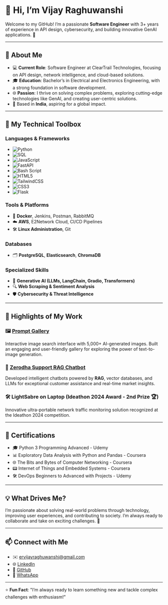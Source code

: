 # 👋 Hi, I’m **Vijay Raghuwanshi**  

Welcome to my GitHub! I’m a passionate **Software Engineer** with 3+ years of experience in API design, cybersecurity, and building innovative GenAI applications. 🚀  

---  

## 🌟 About Me  

- 💻 **Current Role**: Software Engineer at ClearTrail Technologies, focusing on API design, network intelligence, and cloud-based solutions.  
- 🎓 **Education**: Bachelor’s in Electrical and Electronics Engineering, with a strong foundation in software development.  
- 🌐 **Passion**: I thrive on solving complex problems, exploring cutting-edge technologies like GenAI, and creating user-centric solutions.  
- 📍 Based in **India**, aspiring for a global impact.  

---  

## 🚀 My Technical Toolbox  

### **Languages & Frameworks**  
- ![Python](https://img.shields.io/badge/-Python-3776AB?logo=python&logoColor=white)
- ![SQL](https://img.shields.io/badge/-SQL-4479A1?logo=microsoftsqlserver&logoColor=white)
- ![JavaScript](https://img.shields.io/badge/javascript-%23323330.svg?style=for-the-badge&logo=javascript&logoColor=%23F7DF1E)
- ![FastAPI](https://img.shields.io/badge/FastAPI-005571?style=for-the-badge&logo=fastapi)
- ![Bash Script](https://img.shields.io/badge/bash_script-%23121011.svg?style=for-the-badge&logo=gnu-bash&logoColor=white)
- ![HTML5](https://img.shields.io/badge/html5-%23E34F26.svg?style=for-the-badge&logo=html5&logoColor=white)
- ![TailwindCSS](https://img.shields.io/badge/tailwindcss-%2338B2AC.svg?style=for-the-badge&logo=tailwind-css&logoColor=white)
- ![CSS3](https://img.shields.io/badge/css3-%231572B6.svg?style=for-the-badge&logo=css3&logoColor=white)
- ![Flask](https://img.shields.io/badge/flask-%23000.svg?style=for-the-badge&logo=flask&logoColor=white)


### **Tools & Platforms**  
- 🐳 **Docker**, Jenkins, Postman, RabbitMQ  
- ☁️ **AWS**, E2Network Cloud, CI/CD Pipelines  
- 🛠 **Linux Administration**, Git  

### **Databases**  
- 🗂 **PostgreSQL**, **Elasticsearch**, **ChromaDB**  

### **Specialized Skills**  
- 🤖 **Generative AI (LLMs, LangChain, Gradio, Transformers)**  
- 🔍 **Web Scraping & Sentiment Analysis**  
- 🛡 **Cybersecurity & Threat Intelligence**  

---  

## 🌟 Highlights of My Work  

### 🖼 [Prompt Gallery](https://ervijayraghuwanshi.github.io/prompt-gallery)  
Interactive image search interface with 5,000+ AI-generated images. Built an engaging and user-friendly gallery for exploring the power of text-to-image generation.  

### 💬 [Zerodha Support RAG Chatbot](http://122.175.194.99:55000/)  
Developed intelligent chatbots powered by **RAG**, vector databases, and LLMs for exceptional customer assistance and real-time market insights.  

### 🛠 **LightSabre on Laptop** (Ideathon 2024 Award - 2nd Prize 🏆)  
Innovative ultra-portable network traffic monitoring solution recognized at the Ideathon 2024 competition.  

---  

## 🏅 Certifications  

- 🎓 Python 3 Programming Advanced - Udemy  
- 📊 Exploratory Data Analysis with Python and Pandas - Coursera  
- 🌐 The Bits and Bytes of Computer Networking - Coursera  
- 📟 Internet of Things and Embedded Systems - Coursera  
- 🛠 DevOps Beginners to Advanced with Projects - Udemy  

---  

## 💡 What Drives Me?  

I’m passionate about solving real-world problems through technology, improving user experiences, and contributing to society. I’m always ready to collaborate and take on exciting challenges. 🌱  

---  

## 📫 Connect with Me  

- ✉️ [ervijayraghuwanshi@gmail.com](mailto:ervijayraghuwanshi@gmail.com)  
- 🌐 [LinkedIn](https://www.linkedin.com/in/ervijayraghuwanshi/)  
- 🐙 [GitHub](https://github.com/ErVijayRaghuwanshi)  
- 📱 [WhatsApp](https://wa.me/+919755491130)  

---  

⭐ **Fun Fact**: "I’m always ready to learn something new and tackle complex challenges with enthusiasm!"  
